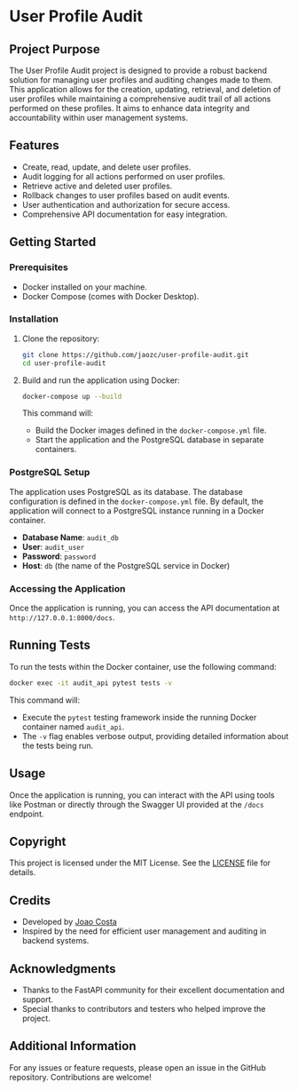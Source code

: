 # User Profile Audit

## Project Purpose
The User Profile Audit project is designed to provide a robust backend solution for managing user profiles and auditing changes made to them. This application allows for the creation, updating, retrieval, and deletion of user profiles while maintaining a comprehensive audit trail of all actions performed on these profiles. It aims to enhance data integrity and accountability within user management systems.

## Features
- Create, read, update, and delete user profiles.
- Audit logging for all actions performed on user profiles.
- Retrieve active and deleted user profiles.
- Rollback changes to user profiles based on audit events.
- User authentication and authorization for secure access.
- Comprehensive API documentation for easy integration.

## Getting Started

### Prerequisites
- Docker installed on your machine.
- Docker Compose (comes with Docker Desktop).

### Installation
1. Clone the repository:
   ```bash
   git clone https://github.com/jaozc/user-profile-audit.git
   cd user-profile-audit
   ```

2. Build and run the application using Docker:
   ```bash
   docker-compose up --build
   ```

   This command will:
   - Build the Docker images defined in the `docker-compose.yml` file.
   - Start the application and the PostgreSQL database in separate containers.

### PostgreSQL Setup
The application uses PostgreSQL as its database. The database configuration is defined in the `docker-compose.yml` file. By default, the application will connect to a PostgreSQL instance running in a Docker container.

- **Database Name**: `audit_db`
- **User**: `audit_user`
- **Password**: `password`
- **Host**: `db` (the name of the PostgreSQL service in Docker)

### Accessing the Application
Once the application is running, you can access the API documentation at `http://127.0.0.1:8000/docs`.

## Running Tests
To run the tests within the Docker container, use the following command:
```bash
docker exec -it audit_api pytest tests -v
```

This command will:
- Execute the `pytest` testing framework inside the running Docker container named `audit_api`.
- The `-v` flag enables verbose output, providing detailed information about the tests being run.

## Usage
Once the application is running, you can interact with the API using tools like Postman or directly through the Swagger UI provided at the `/docs` endpoint.

## Copyright
This project is licensed under the MIT License. See the [LICENSE](LICENSE) file for details.

## Credits
- Developed by [Joao Costa](https://github.com/jaozc)
- Inspired by the need for efficient user management and auditing in backend systems.

## Acknowledgments
- Thanks to the FastAPI community for their excellent documentation and support.
- Special thanks to contributors and testers who helped improve the project.

## Additional Information
For any issues or feature requests, please open an issue in the GitHub repository. Contributions are welcome!

